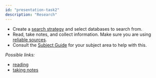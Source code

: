 ```yaml
---
id: "presentation-task2"
description: "Research"
---
```


- Create a [search strategy](https://learninglab.rmit.edu.au/assessments/getting-started-with-assignments/researching-your-assignment/develop-your-search-strategy/) and select databases to search from.
- Read, take notes, and collect information. Make sure you are using [reliable sources](https://learninglab.rmit.edu.au/assessments/getting-started-with-assignments/choose-valid-sources/).
- Consult the [Subject Guide](https://rmit.libguides.com/) for your subject area to help with this.

*Possible links:*
- [reading](https://learninglab.rmit.edu.au/university-essentials/study-essentials/reading-skills/)
- [taking notes](https://learninglab.rmit.edu.au/university-essentials/study-essentials/note-taking/)